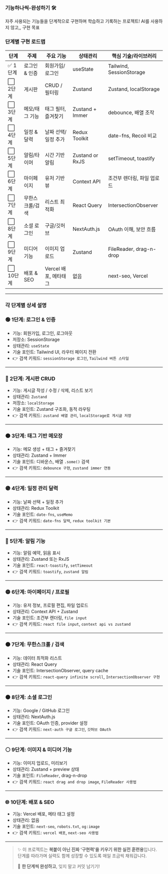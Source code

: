 ### 기능하나씩-완성하기 🛠️

자주 사용되는 기능들을 단계적으로 구현하며 학습하고 기록하는 프로젝트! AI를 사용하지 않고,, 구현 목표


### 단계별 구현 로드맵

| 단계 | 주제 | 주요 기능 | 상태관리 | 핵심 기술/라이브러리 |
|------|------|-----------|----------|-----------------------|
| ✅ 1단계 | 로그인 & 인증 | 회원가입/로그인 | useState | Tailwind, SessionStorage |
| ⬜ 2단계 | 게시판 | CRUD / 필터링 | Zustand | Zustand, localStorage |
| ⬜ 3단계 | 메모/태그 기능 | 태그 필터, 즐겨찾기 | Zustand + Immer | debounce, 배열 조작 |
| ⬜ 4단계 | 일정 & 달력 | 날짜 선택/일정 추가 | Redux Toolkit | date-fns, Recoil 비교 |
| ⬜ 5단계 | 알림/타이머 | 시간 기반 알림 | Zustand or RxJS | setTimeout, toastify |
| ⬜ 6단계 | 마이페이지 | 유저 기반 뷰 | Context API | 조건부 렌더링, 파일 업로드 |
| ⬜ 7단계 | 무한스크롤/검색 | 리스트 최적화 | React Query | IntersectionObserver |
| ⬜ 8단계 | 소셜 로그인 | 구글/깃허브 | NextAuth.js | OAuth 이해, 보안 흐름 |
| ⬜ 9단계 | 미디어 기능 | 이미지 업로드 | Zustand | FileReader, drag-n-drop |
| ⬜ 10단계 | 배포 & SEO | Vercel 배포, 메타태그 | 없음 | next-seo, Vercel |

---

### 각 단계별 상세 설명

### 🟢 1단계: 로그인 & 인증
- 기능: 회원가입, 로그인, 로그아웃  
- 저장소: SessionStorage  
- 상태관리: `useState`  
- 기술 포인트: Tailwind UI, 라우터 페이지 전환  
- 👉 검색 키워드: `sessionStorage 로그인`, `Tailwind 버튼 스타일`

---

### 🔵 2단계: 게시판 CRUD
- 기능: 게시글 작성 / 수정 / 삭제, 리스트 보기  
- 상태관리: `Zustand`  
- 저장소: `localStorage`  
- 기술 포인트: Zustand 구조화, 동적 라우팅  
- 👉 검색 키워드: `zustand 배열 관리`, `localStorage로 게시글 저장`

---

### 🟠 3단계: 태그 기반 메모장
- 기능: 메모 생성 + 태그 + 즐겨찾기  
- 상태관리: Zustand + Immer  
- 기술 포인트: 디바운스, 배열 `.some()` 검색  
- 👉 검색 키워드: `debounce 구현`, `zustand immer 연동`

---

### 🟣 4단계: 일정 관리 달력
- 기능: 날짜 선택 + 일정 추가  
- 상태관리: Redux Toolkit  
- 기술 포인트: `date-fns`, `useMemo`  
- 👉 검색 키워드: `date-fns 달력`, `redux toolkit 기본`

---

### 🔴 5단계: 알림 기능
- 기능: 알림 예약, 읽음 표시  
- 상태관리: Zustand 또는 RxJS  
- 기술 포인트: `react-toastify`, `setTimeout`  
- 👉 검색 키워드: `toastify`, `zustand 알림`

---

### 🟡 6단계: 마이페이지 / 프로필
- 기능: 유저 정보, 프로필 편집, 파일 업로드  
- 상태관리: Context API + Zustand  
- 기술 포인트: 조건부 렌더링, `file input`  
- 👉 검색 키워드: `react file input`, `context api vs zustand`

---

### 🟤 7단계: 무한스크롤 / 검색
- 기능: 데이터 최적화 리스트  
- 상태관리: React Query  
- 기술 포인트: IntersectionObserver, query cache  
- 👉 검색 키워드: `react-query infinite scroll`, `IntersectionObserver 구현`

---

### ⚫ 8단계: 소셜 로그인
- 기능: Google / GitHub 로그인  
- 상태관리: NextAuth.js  
- 기술 포인트: OAuth 인증, provider 설정  
- 👉 검색 키워드: `next-auth 구글 로그인`, `깃허브 OAuth`

---

### ⚪ 9단계: 이미지 & 미디어 기능
- 기능: 이미지 업로드, 미리보기  
- 상태관리: Zustand + preview 상태  
- 기술 포인트: `FileReader`, drag-n-drop  
- 👉 검색 키워드: `react drag and drop image`, `FileReader 사용법`

---

### 🌐 10단계: 배포 & SEO
- 기능: Vercel 배포, 메타 태그 설정  
- 상태관리: 없음  
- 기술 포인트: `next-seo`, `robots.txt`, `og:image`  
- 👉 검색 키워드: `vercel 배포`, `next-seo 사용법`

---

> ✨ 이 프로젝트는 **복붙이 아닌 진짜 ‘구현력’을 키우기 위한 실전 훈련용**입니다.  
> 단계를 따라가며 실력도 함께 성장할 수 있도록 매일 조금씩 채워갑니다.  
>  
> 💪 **한 단계씩 완성하고**, 잊지 말고 커밋 남기기!

